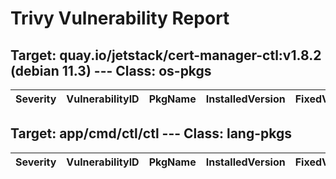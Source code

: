 # Trivy Vulnerability Report




## Target: quay.io/jetstack/cert-manager-ctl:v1.8.2 (debian 11.3) --- Class: os-pkgs
|Severity|VulnerabilityID|PkgName|InstalledVersion|FixedVersion|
|--------|---------------|-------|----------------|------------|

## Target: app/cmd/ctl/ctl --- Class: lang-pkgs
|Severity|VulnerabilityID|PkgName|InstalledVersion|FixedVersion|
|--------|---------------|-------|----------------|------------|

